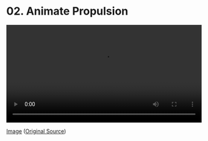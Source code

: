 # 02. Animate Propulsion

<video controls width="512">
    <source src="./tut_2.mp4"
            type="video/mp4">
    Sorry, your browser doesn't support embedded videos.
</video>

[Image](./tut_2.git) ([Original Source](https://ztiromoritz.github.io/pico-8-shooter/gif/tut_2.gif))

